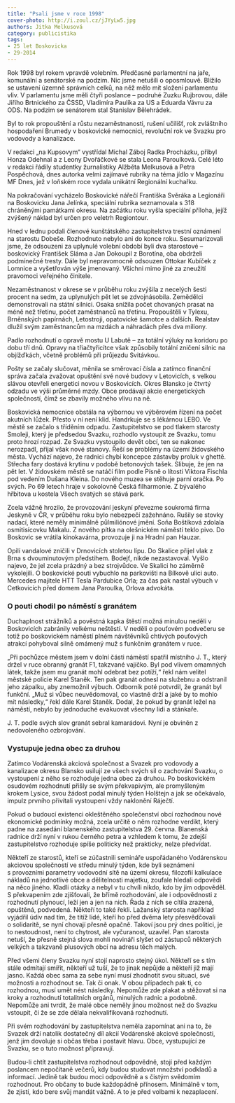 ```yaml
---
title: "Psali jsme v roce 1998"
cover-photo: http://i.zoul.cz/jJYyLw5.jpg
authors: Jitka Melkusová
category: publicistika
tags:
- 25 let Boskovicka
- 29-2014 
---
```


Rok 1998 byl rokem vpravdě volebním. Předčasné parlamentní na jaře, komunální a senátorské na podzim. Nic jsme netušili o oposmlouvě. Blížilo se ustavení územně správních celků, na něž mělo mít složení parlamentu vliv. V parlamentu jsme měli čtyři poslance – podruhé Zuzku Rujbrovou, dále Jiřího Brtnického za ČSSD, Vladimíra Paulíka za US a Eduarda Vávru za ODS. Na podzim se senátorem stal Stanislav Bělehrádek.

Byl to rok propouštění a růstu nezaměstnanosti, rušení učilišť, rok zvláštního hospodaření Brumedy v boskovické nemocnici, revoluční rok ve Svazku pro vodovody a kanalizace.

V redakci „na Kupsovym“ vystřídal Michal Záboj Radka Procházku, přibyl Honza Odehnal a z Leony Dvořáčkové se stala Leona Paroulková. Celé léto v redakci řádily studentky žurnalistiky Alžběta Melkusová a Petra Pospěchová, dnes autorka velmi zajímavé rubriky na téma jídlo v Magazínu MF Dnes, jež v loňském roce vydala unikátní Regionální kuchařku.

Na pokračování vycházelo Boskovické nářečí Františka Svěráka a Legionáři na Boskovicku Jana Jelínka, speciální rubrika seznamovala s 318 chráněnými památkami okresu. Na začátku roku vyšla speciální příloha, jejíž zvýšený náklad byl určen pro veletrh Regiontour.

Hned v lednu podali členové kunštátského zastupitelstva trestní oznámení na starostu Dobeše. Rozhodnuto nebylo ani do konce roku. Sesumarizovali jsme, že odsouzeni za uplynulé volební období byli dva starostové – boskovický František Sláma a Jan Dokoupil z Borotína, oba obdrželi podmínečné tresty. Dále byl nepravomocně odsouzen Ottokar Kubíček z Lomnice a vyšetřován výše jmenovaný. Všichni mimo jiné za zneužití pravomoci veřejného činitele.

Nezaměstnanost v okrese se v průběhu roku zvýšila z necelých šesti procent na sedm, za uplynulých pět let se zdvojnásobila. Zemědělci demonstrovali na státní silnici. Osaka snížila počet chovaných prasat na méně než třetinu, počet zaměstnanců na třetinu. Propouštěli v Tylexu, Brněnských papírnách, Letostroji, opatovické šamotce a dalších. Realstav dlužil svým zaměstnancům na mzdách a náhradách přes dva miliony.

Padlo rozhodnutí o opravě mostu U Labutě – za totální výluky na koridoru po dobu tří dnů. Opravy na třiačtyřicítce však způsobily totální zničení silnic na objížďkách, včetně problémů při průjezdu Svitávkou.

Pošty se začaly slučovat, měnila se směrovací čísla a zatímco finanční správa začala zvažovat opuštění své nové budovy v Letovicích, s velkou slávou otevřeli energetici novou v Boskovicích. Okres Blansko je čtvrtý odzadu ve výši průměrné mzdy. Obce prodávají akcie energetických společností, čímž se zbavily možného vlivu na ně.

Boskovická nemocnice obstála na výbornou ve výběrovém řízení na počet akutních lůžek. Přesto v ní není klid. Handrkuje se s lékárnou LEBO. Ve městě se začalo s tříděním odpadu. Zastupitelstvo se pod tlakem starosty Smoleji, který je předsedou Svazku, rozhodlo vystoupit ze Svazku, tomu proto hrozí rozpad. Ze Svazku vystoupilo devět obcí, ten se nakonec nerozpadl, přijal však nové stanovy. Řeší se problémy na území židovského města. Vychází najevo, že radnici chybí koncepce zástavby proluk v ghettě. Střecha fary dostává krytinu v podobě betonových tašek. Slibuje, že jen na pět let. V židovském městě se natáčí film podle Písně o lítosti Viktora Fischla pod vedením Dušana Kleina. Do nového muzea se stěhuje parní oračka. Po svých. Po 69 letech hraje v sokolovně Česká filharmonie. Z bývalého hřbitova u kostela Všech svatých se stává park.

Zcela vážně hrozilo, že provozování jeskyní převezme soukromá firma Jeskyně v ČR, v průběhu roku bylo nebezpečí zažehnáno. Rušily se stovky nadací, které neměly minimálně půlmiliónové jmění. Soňa Boštíková zdolala osmitisícovku Makalu. Z nového pítka na olešnickém náměstí teklo pivo. Do Boskovic se vrátila kinokavárna, provozuje ji na Hradní pan Hauzar.

Opilí vandalové zničili v Drnovicích stoletou lípu. Do Skalice přijel vlak z Brna s dvouminutovým předstihem. Bodejť, nikde nezastavoval. Vyšlo najevo, že jel zcela prázdný a bez strojvůdce. Ve Skalici ho záměrně vykolejili. O boskovické pouti vybuchlo na parkovišti na Bílkově ulici auto. Mercedes majitele HTT Tesla Pardubice Orla; za čas pak nastal výbuch v Cetkovicích před domem Jana Paroulka, Orlova advokáta.

### O pouti chodil po náměstí s granátem

Duchaplnost strážníků a pověstná kapka štěstí možná minulou neděli v Boskovicích zabránily velkému neštěstí. V neděli o pouťovém podvečeru se totiž po boskovickém náměstí plném návštěvníků chtivých pouťových atrakcí pohyboval silně omámený muž s funkčním granátem v ruce.

„Při pochůzce městem jsem v dolní části náměstí spatřil místního J. T., který držel v ruce obranný granát F1, takzvané vajíčko. Byl pod vlivem omamných látek, takže jsem mu granát mohl odebrat bez potíží,“ řekl nám velitel městské policie Karel Staněk. Ten pak granát odnesl na služebnu a odstranil jeho zápalku, aby znemožnil výbuch. Odborník poté potvrdil, že granát byl funkční. „Muž si vůbec neuvědomoval, co vlastně drží a jaké by to mohlo mít následky,“ řekl dále Karel Staněk. Dodal, že pokud by granát ležel na náměstí, nebylo by jednoduché evakuovat všechny lidi a stánkaře.

J. T. podle svých slov granát sebral kamarádovi. Nyní je obviněn z nedovoleného ozbrojování.

### Vystupuje jedna obec za druhou

Zatímco Vodárenská akciová společnost a Svazek pro vodovody a kanalizace okresu Blansko usilují ze všech svých sil o zachování Svazku, o vystoupení z něho se rozhoduje jedna obec za druhou. Po boskovickém osudovém rozhodnutí přišly se svým překvapivým, ale promyšleným krokem Lysice, svou žádost podal minulý týden Holštejn a jak se očekávalo, impulz prvního přivítali vystoupení vždy naklonění Ráječtí.

Pokud o budoucí existenci okleštěného společenství obcí rozhodnou nové ekonomické podmínky možná, zcela určitě o něm rozhodne verdikt, který padne na zasedání blanenského zastupitelstva 29. června. Blanenská radnice drží nyní v rukou černého petra a vzhledem k tomu, že zdejší zastupitelstvo rozhoduje spíše politicky než prakticky, nelze předvídat.

Někteří ze starostů, kteří se zúčastnili semináře uspořádaného Vodárenskou akciovou společností ve středu minulý týden, kde byli seznámeni s provozními parametry vodovodní sítě na území okresu, filozofií kalkulace nákladů na jednotlivé obce a dělitelnosti majetku, zoufale hledali odpovědi na něco jiného. Kladli otázky a nebyl v tu chvíli nikdo, kdo by jim odpověděl. S překvapením zde zjišťovali, že břímě rozhodování, ale i odpovědnosti z rozhodnutí plynoucí, leží jen a jen na nich. Řada z nich se cítila zrazená, opuštěná, podvedená. Někteří to také řekli. Lažanský starosta například vyjádřil údiv nad tím, že titíž lidé, kteří ho před dvěma lety přesvědčovali o solidaritě, se nyní chovají přesně opačně. Takoví jsou prý dnes politici, je to nestoudnost, není to chytrost, ale vyčuranost, uzavřel. Pan starosta netuší, že přesně stejná slova mohli novináři slyšet od zástupců některých velkých a takzvaně plusových obcí na adresu těch malých.

Před všemi členy Svazku nyní stojí naprosto stejný úkol. Někteří se s tím stále odmítají smířit, někteří už tuší, že to jinak nepůjde a někteří již mají jasno. Každá obec sama za sebe nyní musí zhodnotit svou situaci, své možnosti a rozhodnout se. Tak či onak. V obou případech pak ti, co rozhodnou, musí umět nést následky. Nepomůže zde plakat a stěžovat si na kroky a rozhodnutí totalitních orgánů, minulých radnic a podobně. Nepomůže ani tvrdit, že malé obce neměly jinou možnost než do Svazku vstoupit, či že se zde dělala nekvalifikovaná rozhodnutí. 

Při svém rozhodování by zastupitelstva neměla zapomínat ani na to, že Svazek drží natolik dostatečný díl akcií Vodárenské akciové společnosti, jenž jim dovoluje si občas třeba i postavit hlavu. Obce, vystupující ze Svazku, se o tuto možnost připravují.

Budou-li chtít zastupitelstva rozhodnout odpovědně, stojí před každým poslancem nepočítaně večerů, kdy budou studovat množství podkladů a informací. Jedině tak budou moci odpovědně a s čistým svědomím rozhodnout. Pro občany to bude každopádně přínosem. Minimálně v tom, že zjistí, kdo bere svůj mandát vážně. A to je před volbami k nezaplacení.